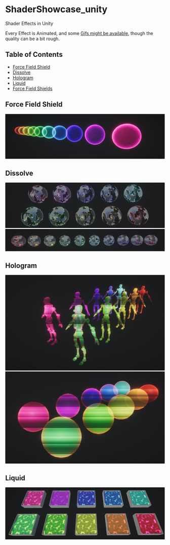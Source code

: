 # ShaderShowcase_unity
Shader Effects in Unity

Every Effect is Animated, and some [Gifs might be available](/Gifs/), though the quality can be a bit rough.

## Table of Contents

* [Force Field Shield](#force-field-shield)
* [Dissolve](#dissolve)
* [Hologram](#hologram)
* [Liquid](#liquid)
* [Force Field Shields](#force-field-shields)

## Force Field Shield
![ffs](/Images/ForceFieldShields.png)

## Dissolve

![dissolve](/Images/Dissolve2.png)
![dissolve](/Images/Dissolve.png)

## Hologram

![holokyle](/Images/HologramKyle.png)
![holosphere](/Images/Hologram.png)

## Liquid

![liquidbox](/Images/LiquidBox.png)
